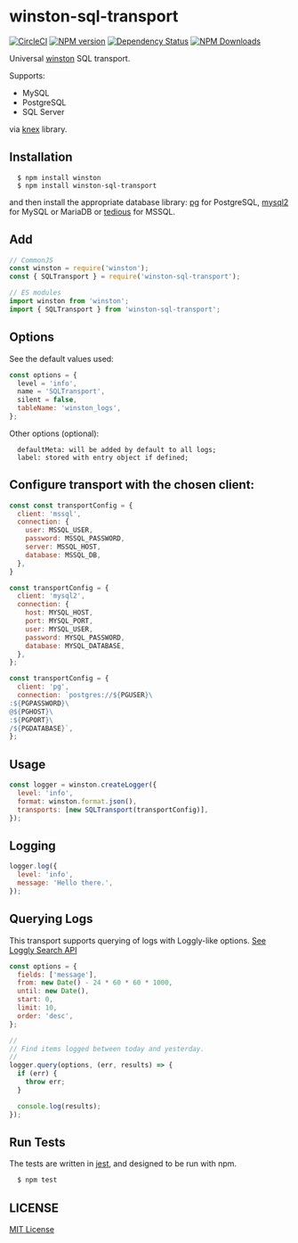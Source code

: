 # winston-sql-transport

[![CircleCI](https://circleci.com/gh/ofkindness/winston-sql-transport/tree/master.svg?style=svg)](https://circleci.com/gh/ofkindness/winston-sql-transport/tree/master)
[![NPM version](https://img.shields.io/npm/v/winston-sql-transport.svg)](https://npmjs.org/package/winston-sql-transport)
[![Dependency Status](https://david-dm.org/ofkindness/winston-sql-transport.svg?theme=shields.io)](https://david-dm.org/ofkindness/winston-sql-transport)
[![NPM Downloads](https://img.shields.io/npm/dm/winston-sql-transport.svg)](https://npmjs.org/package/winston-sql-transport)

Universal [winston](https://www.npmjs.com/package/winston) SQL transport.

Supports:

- MySQL
- PostgreSQL
- SQL Server

via [knex](https://knexjs.org/) library.

## Installation

```console
  $ npm install winston
  $ npm install winston-sql-transport
```

and then install the appropriate database library: [pg](https://github.com/brianc/node-postgres) for PostgreSQL, [mysql2](https://github.com/sidorares/node-mysql2) for MySQL or MariaDB or [tedious](https://github.com/tediousjs/tedious) for MSSQL.

## Add

```js
// CommonJS
const winston = require('winston');
const { SQLTransport } = require('winston-sql-transport');

// ES modules
import winston from 'winston';
import { SQLTransport } from 'winston-sql-transport';
```

## Options

See the default values used:

```js
const options = {
  level = 'info',
  name = 'SQLTransport',
  silent = false,
  tableName: 'winston_logs',
};
```

Other options (optional):

```
  defaultMeta: will be added by default to all logs;
  label: stored with entry object if defined;
```

## Configure transport with the chosen client:

```js
const const transportConfig = {
  client: 'mssql',
  connection: {
    user: MSSQL_USER,
    password: MSSQL_PASSWORD,
    server: MSSQL_HOST,
    database: MSSQL_DB,
  },
}

const transportConfig = {
  client: 'mysql2',
  connection: {
    host: MYSQL_HOST,
    port: MYSQL_PORT,
    user: MYSQL_USER,
    password: MYSQL_PASSWORD,
    database: MYSQL_DATABASE,
  },
};

const transportConfig = {
  client: 'pg',
  connection: `postgres://${PGUSER}\
:${PGPASSWORD}\
@${PGHOST}\
:${PGPORT}\
/${PGDATABASE}`,
};
```

## Usage

```js
const logger = winston.createLogger({
  level: 'info',
  format: winston.format.json(),
  transports: [new SQLTransport(transportConfig)],
});
```

## Logging

```js
logger.log({
  level: 'info',
  message: 'Hello there.',
});
```

## Querying Logs

This transport supports querying of logs with Loggly-like options. [See Loggly Search API](https://www.loggly.com/docs/api-retrieving-data/)

```js
const options = {
  fields: ['message'],
  from: new Date() - 24 * 60 * 60 * 1000,
  until: new Date(),
  start: 0,
  limit: 10,
  order: 'desc',
};

//
// Find items logged between today and yesterday.
//
logger.query(options, (err, results) => {
  if (err) {
    throw err;
  }

  console.log(results);
});
```

## Run Tests

The tests are written in [jest](https://jestjs.io/), and designed to be run with npm.

```bash
  $ npm test
```

## LICENSE

[MIT License](http://en.wikipedia.org/wiki/MIT_License)
